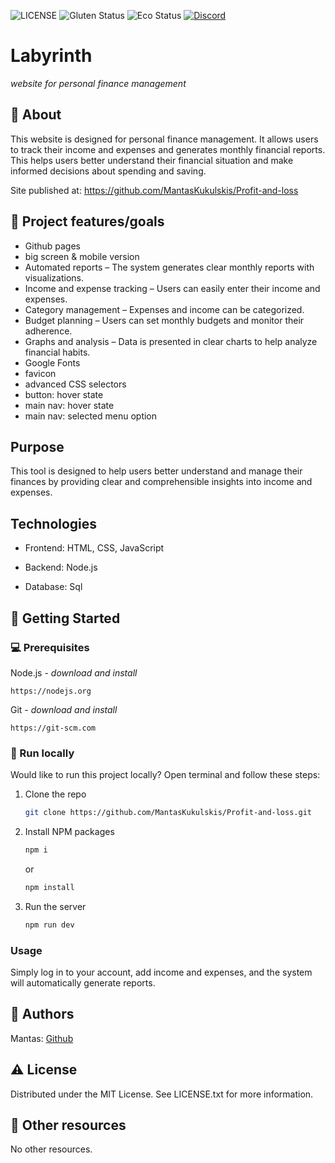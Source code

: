 ![LICENSE](https://img.shields.io/badge/license-MIT-blue.svg?style=flat-square)
![Gluten Status](https://img.shields.io/badge/Gluten-Free-green.svg)
![Eco Status](https://img.shields.io/badge/ECO-Friendly-green.svg)
[![Discord](https://discord.com/api/guilds/571393319201144843/widget.png)](https://discord.gg/dRwW4rw)

# Labyrinth

_website for personal finance management_

## 🌟 About

This website is designed for personal finance management. It allows users to track their income and expenses and generates monthly financial reports. This helps users better understand their financial situation and make informed decisions about spending and saving.

Site published at: https://github.com/MantasKukulskis/Profit-and-loss

## 🎯 Project features/goals

- Github pages
- big screen & mobile version
- Automated reports – The system generates clear monthly reports with visualizations.
- Income and expense tracking – Users can easily enter their income and expenses.
- Category management – Expenses and income can be categorized.
- Budget planning – Users can set monthly budgets and monitor their adherence.
- Graphs and analysis – Data is presented in clear charts to help analyze financial habits.
- Google Fonts
- favicon
- advanced CSS selectors
- button: hover state
- main nav: hover state
- main nav: selected menu option

## Purpose

This tool is designed to help users better understand and manage their finances by providing clear and comprehensible insights into income and expenses.

## Technologies

- Frontend: HTML, CSS, JavaScript

- Backend: Node.js

- Database: Sql

## 🧰 Getting Started

### 💻 Prerequisites

Node.js - _download and install_

```
https://nodejs.org
```

Git - _download and install_

```
https://git-scm.com
```

### 🏃 Run locally

Would like to run this project locally? Open terminal and follow these steps:

1. Clone the repo
   ```sh
   git clone https://github.com/MantasKukulskis/Profit-and-loss.git
   ```
2. Install NPM packages
   ```sh
   npm i
   ```
   or
   ```sh
   npm install
   ```
3. Run the server
   ```sh
   npm run dev
   ```

### Usage

Simply log in to your account, add income and expenses, and the system will automatically generate reports.

## 🎅 Authors

Mantas: [Github](https://github.com/MantasKukulskis)

## ⚠️ License

Distributed under the MIT License. See LICENSE.txt for more information.

## 🔗 Other resources

No other resources.
